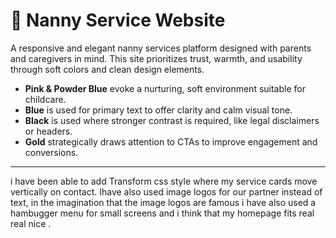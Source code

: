 # 👶 Nanny Service Website

A responsive and elegant nanny services platform designed with parents and caregivers in mind. This site prioritizes trust, warmth, and usability through soft colors and clean design elements.

- **Pink & Powder Blue** evoke a nurturing, soft environment suitable for childcare.
- **Blue** is used for primary text to offer clarity and calm visual tone.
- **Black** is used where stronger contrast is required, like legal disclaimers or headers.
- **Gold** strategically draws attention to CTAs to improve engagement and conversions.

---
i have been able to add Transform css style where my service cards move vertically on contact.
Ihave also used image logos for our partner instead of text, in the imagination that the image logos are famous
i have also used a hambugger menu for small screens and i think that my homepage fits real real nice .
